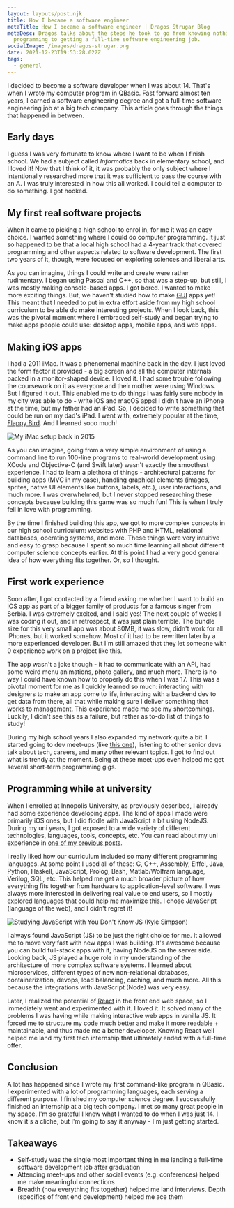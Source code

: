 ```yaml
---
layout: layouts/post.njk
title: How I became a software engineer
metaTitle: How I became a software engineer | Dragos Strugar Blog
metaDesc: Dragos talks about the steps he took to go from knowing nothing about
  programming to getting a full-time software engineering job.
socialImage: /images/dragos-strugar.png
date: 2021-12-23T19:53:28.022Z
tags:
  - general
---
```

I decided to become a software developer when I was about 14. That's when I wrote my computer program in QBasic. Fast forward almost ten years, I earned a software engineering degree and got a full-time software engineering job at a big tech company. This article goes through the things that happened in between.

## Early days

I guess I was very fortunate to know where I want to be when I finish school. We had a subject called *Informatics* back in elementary school, and I loved it! Now that I think of it, it was probably the only subject where I intentionally researched more that it was sufficient to pass the course with an A. I was truly interested in how this all worked. I could tell a computer to do something. I got hooked.

## My first real software projects

When it came to picking a high school to enrol in, for me it was an easy choice. I wanted something where I could do computer programming. It just so happened to be that a local high school had a 4-year track that covered programming and other aspects related to software development. The first two years of it, though, were focused on exploring sciences and liberal arts.

As you can imagine, things I could write and create were rather rudimentary. I began using Pascal and C++, so that was a step-up, but still, I was mostly making console-based apps. I got bored. I wanted to make more exciting things. But, we haven't studied how to make [GUI](https://en.wikipedia.org/wiki/Graphical_user_interface) apps yet! This meant that I needed to put in extra effort aside from my high school curriculum to be able do make interesting projects. When I look back, this was the pivotal moment where I embraced self-study and began trying to make apps people could use: desktop apps, mobile apps, and web apps.

## Making iOS apps

I had a 2011 iMac. It was a phenomenal machine back in the day. I just loved the form factor it provided - a big screen and all the computer internals packed in a monitor-shaped device. I loved it. I had some trouble following the coursework on it as everyone and their mother were using Windows. But I figured it out. This enabled me to do things I was fairly sure nobody in my city was able to do - write iOS and macOS apps! I didn't have an iPhone at the time, but my father had an iPad. So, I decided to write something that could be run on my dad's iPad. I went with, extremely popular at the time, [Flappy Bird](https://en.wikipedia.org/wiki/Flappy_Bird). And I learned sooo much!

![My iMac setup back in 2015](/images/screenshot-2021-12-23-at-18.24.14.png "My iMac setup from 2015")

As you can imagine, going from a very simple environment of using a command line to run 100-line programs to real-world development using XCode and Objective-C (and Swift later) wasn't exactly the smoothest experience. I had to learn a plethora of things - architectural patterns for building apps (MVC in my case), handling graphical elements (images, sprites, native UI elements like buttons, labels, etc.), user interactions, and much more. I was overwhelmed, but I never stopped researching these concepts because building this game was so much fun! This is when I truly fell in love with programming.

By the time I finished building this app, we got to more complex concepts in our high school curriculum: websites with PHP and HTML, relational databases, operating systems, and more. These things were very intuitive and easy to grasp because I spent so much time learning all about different computer science concepts earlier. At this point I had a very good general idea of how everything fits together. Or, so I thought.

## First work experience

Soon after, I got contacted by a friend asking me whether I want to build an iOS app as part of a bigger family of products for a famous singer from Serbia. I was extremely excited, and I said yes! The next couple of weeks I was coding it out, and in retrospect, it was just plain terrible. The bundle size for this very small app was about 80MB, it was slow, didn't work for all iPhones, but it worked somehow. Most of it had to be rewritten later by a more experienced developer. But I'm still amazed that they let someone with 0 experience work on a project like this.

The app wasn't a joke though - it had to communicate with an API, had some weird menu animations, photo gallery, and much more. There is no way I could have known how to properly do this when I was 17. This was a pivotal moment for me as I quickly learned so much: interacting with designers to make an app come to life, interacting with a backend dev to get data from there, all that while making sure I deliver something that works to management. This experience made me see my shortcomings. Luckily, I didn't see this as a failure, but rather as to-do list of things to study!

During my high school years I also expanded my network quite a bit. I started going to dev meet-ups (like [this one](https://www.facebook.com/groups/1049663091713875)), listening to other senior devs talk about tech, careers, and many other relevant topics. I got to find out what is trendy at the moment. Being at these meet-ups even helped me get several short-term programming gigs.

## Programming while at university

When I enrolled at Innopolis University, as previously described, I already had some experience developing apps. The kind of apps I made were primarily iOS ones, but I did fiddle with JavaScript a bit using NodeJS. During my uni years, I got exposed to a wide variety of different technologies, languages, tools, concepts, etc. You can read about my uni experience in [one of my previous posts](https://d11r.me/posts/reflecting-on-my-bsc-studies/).

I really liked how our curriculum included so many different programming languages. At some point I used all of these: C, C++, Assembly, Eiffel, Java, Python, Haskell, JavaScript, Prolog, Bash, Matlab/Wolfram language, Verilog, SQL, etc. This helped me get a much broader picture of how everything fits together from hardware to application-level software. I was always more interested in delivering real value to end users, so I mostly explored languages that could help me maximize this. I chose JavaScript (language of the web), and I didn't regret it!

![Studying JavaScript with You Don't Know JS (Kyle Simpson)](/images/js.jpeg "Studying JavaScript with You Don't Know JS (Kyle Simpson)")

I always found JavaScript (JS) to be just the right choice for me. It allowed me to move very fast with new apps I was building. It's awesome because you can build full-stack apps with it, having NodeJS on the server side. Looking back, JS played a huge role in my understanding of the architecture of more complex software systems. I learned about microservices, different types of new non-relational databases, containerization, devops, load balancing, caching, and much more. All this because the integrations with JavaScript (Node) was very easy.

Later, I realized the potential of [React](https://reactjs.org/) in the front end web space, so I immediately went and experimented with it. I loved it. It solved many of the problems I was having while making interactive web apps in vanilla JS. It forced me to structure my code much better and make it more readable + maintainable, and thus made me a better developer. Knowing React well helped me land my first tech internship that ultimately ended with a full-time offer.

## Conclusion

A lot has happened since I wrote my first command-like program in QBasic. I experimented with a lot of programming languages, each serving a different purpose. I finished my computer science degree. I successfully finished an internship at a big tech company. I met so many great people in my space. I'm so grateful I knew what I wanted to do when I was just 14. I know it's a cliche, but I'm going to say it anyway - I'm just getting started.

## Takeaways

* Self-study was the single most important thing in me landing a full-time software development job after graduation
* Attending meet-ups and other social events (e.g. conferences) helped me make meaningful connections
* Breadth (how everything fits together) helped me land interviews. Depth (specifics of front end development) helped me ace them